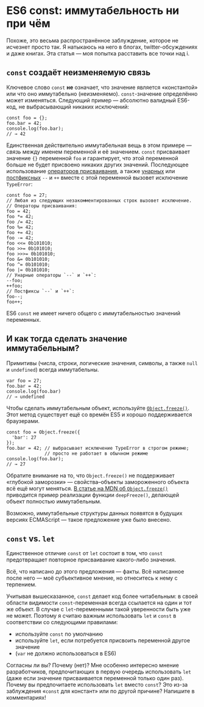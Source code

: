 # ES6 const: иммутабельность ни при чём

Похоже, это весьма распространённое заблуждение, которое не исчезнет просто
так. Я натыкаюсь на него в блогах, twitter-обсуждениях и даже книгах. Эта
статья — моя попытка расставить все точки над i.

## `const` создаёт неизменяемую связь

Ключевое слово `const` **не** означает, что значение является «константой» или
что оно иммутабельно (неизменяемо). `const`-значение определённо может
изменяться. Следующий пример — абсолютно валидный ES6-код, не выбрасывающий
никаких исключений:

    const foo = {};
    foo.bar = 42;
    console.log(foo.bar);
    // → 42

Единственная действительно иммутабельная вещь в этом примере — *связь* между
именем переменной и её значением. `const` присваивает значение `{}` переменной
`foo` и гарантирует, что этой переменной больше не будет присвоено никаких
других значений. Последующее использование [операторов присваивания][1], а также
[унарных][1] или [постфиксных][3] `--` и `++` вместе с этой
переменной вызовет исключение `TypeError`:

    const foo = 27;
    // Любая из следующих незакомментированных строк вызовет исключение.
    // Операторы присваивания:
    foo = 42;
    foo *= 42;
    foo /= 42;
    foo %= 42;
    foo += 42;
    foo -= 42;
    foo <<= 0b101010;
    foo >>= 0b101010;
    foo >>>= 0b101010;
    foo &= 0b101010;
    foo ^= 0b101010;
    foo |= 0b101010;
    // Унарные операторы `--` и `++`:
    --foo;
    ++foo;
    // Постфиксы `--` и `++`:
    foo--;
    foo++;

ES6 `const` не имеет ничего общего с иммутабельностью значений переменных.

## И как тогда сделать значение иммутабельным?

Примитивы (числа, строки, логические значения, символы, а также `null` и
`undefined`) всегда иммутабельны.

    var foo = 27;
    foo.bar = 42;
    console.log(foo.bar)
    // → undefined

Чтобы сделать иммутабельным объект, используйте [`Object.freeze()`][4]. Этот
метод существует ещё со времён ES5 и хорошо поддерживается браузерами.

    const foo = Object.freeze({
      'bar': 27
    });
    foo.bar = 42; // выбрасывает исключение TypeError в строгом режиме;
                  // просто не работает в обычном режиме
    console.log(foo.bar);
    // → 27

Обратите внимание на то, что `Object.freeze()` не поддерживает «глубокой
заморозки» — свойства–объекты замороженного объекта всё ещё могут меняться.
[В статье на MDN об `Object.freeze()`][4] приводится пример реализации функции
`deepFreeze()`, делающей объект полностью иммутабельным.

Возможно, иммутабельные структуры данных появятся в будущих версиях ECMAScript —
такое предложение уже было внесено.

## `const` vs. `let`

Единственное отличие `const` от `let` состоит в том, что `const` предотвращает
повторное присваивание какого-либо значения.

Всё, что написано до этого предложения — факты. Всё написанное после него — моё
субъективное мнение, но отнеситесь к нему с терпением.

Учитывая вышесказанное, `const` делает код более читабельным: в своей области
видимости `const`-переменная всегда ссылается на один и тот же объект. В случае
с `let`-переменными такой уверенности быть уже не может. Поэтому я считаю важным
использовать `let` и `const` в соответствии со следующими правилами:

*   используйте `const` по умолчанию
*   используйте `let`, если потребуется присвоить переменной другое значение
*   (`var` не должно использоваться в ES6)

Согласны ли вы? Почему (нет)? Мне особенно интересно мнение разработчиков,
предпочитающих в первую очередь использовать `let` (даже если значение
присваивается переменной только один раз). Почему вы предпочитаете использовать
`let` вместо `const`? Это из-за заблуждения «`const` для констант» или по другой
причине? Напишите в комментариях!

 [1]: https://tc39.github.io/ecma262/#sec-assignment-operators
 [2]: https://tc39.github.io/ecma262/#sec-unary-operators
 [3]: https://tc39.github.io/ecma262/#sec-postfix-increment-operator

 [4]: https://developer.mozilla.org/ru/docs/Web/JavaScript/Reference/Global_Objects/Object/freeze
